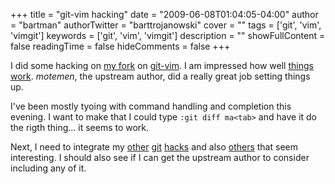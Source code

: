 +++
title = "git-vim hacking"
date = "2009-06-08T01:04:05-04:00"
author = "bartman"
authorTwitter = "barttrojanowski"
cover = ""
tags = ['git', 'vim', 'vimgit']
keywords = ['git', 'vim', 'vimgit']
description = ""
showFullContent = false
readingTime = false
hideComments = false
+++

I did some hacking on [my fork](http://github.com/bartman/git-vim/tree) on
[git-vim](http://github.com/motemen/git-vim/tree).  I am impressed how well
[things work](http://www.osnews.com/story/21556/Using_Git_with_Vim).
*motemen*, the upstream author, did a really great job setting things up.

I've been mostly tyoing with command handling and completion this evening.
I want to make that I could type `:git diff ma<tab>` and have it do the
rigth thing... it seems to work.

Next, I need to integrate my [other](http://www.vim.org/scripts/script.php?script_id=1846)
[git](http://www.vim.org/scripts/script.php?script_id=2185) [hacks](http://www.jukie.net/~bart/conf/vim/plugin/)
and also [others](http://consttype.org/cgi/gitweb.cgi?p=githistorybrowser.git;a=summary) that seem interesting.
I should also see if I can get the upstream author to consider including any of it.

